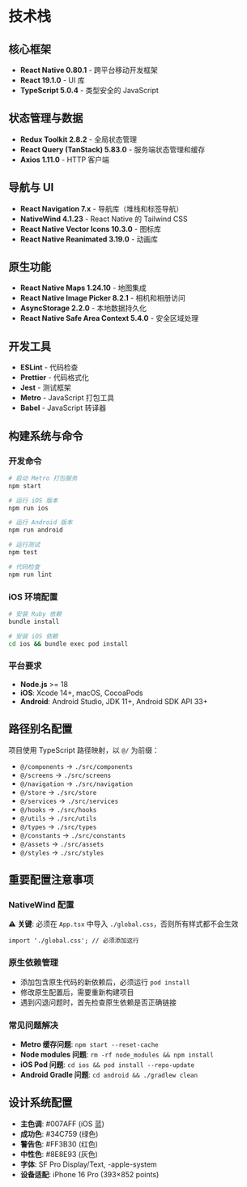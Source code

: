 # 技术栈

## 核心框架
- **React Native 0.80.1** - 跨平台移动开发框架
- **React 19.1.0** - UI 库
- **TypeScript 5.0.4** - 类型安全的 JavaScript

## 状态管理与数据
- **Redux Toolkit 2.8.2** - 全局状态管理
- **React Query (TanStack) 5.83.0** - 服务端状态管理和缓存
- **Axios 1.11.0** - HTTP 客户端

## 导航与 UI
- **React Navigation 7.x** - 导航库（堆栈和标签导航）
- **NativeWind 4.1.23** - React Native 的 Tailwind CSS
- **React Native Vector Icons 10.3.0** - 图标库
- **React Native Reanimated 3.19.0** - 动画库

## 原生功能
- **React Native Maps 1.24.10** - 地图集成
- **React Native Image Picker 8.2.1** - 相机和相册访问
- **AsyncStorage 2.2.0** - 本地数据持久化
- **React Native Safe Area Context 5.4.0** - 安全区域处理

## 开发工具
- **ESLint** - 代码检查
- **Prettier** - 代码格式化
- **Jest** - 测试框架
- **Metro** - JavaScript 打包工具
- **Babel** - JavaScript 转译器

## 构建系统与命令

### 开发命令
```bash
# 启动 Metro 打包服务
npm start

# 运行 iOS 版本
npm run ios

# 运行 Android 版本
npm run android

# 运行测试
npm test

# 代码检查
npm run lint
```

### iOS 环境配置
```bash
# 安装 Ruby 依赖
bundle install

# 安装 iOS 依赖
cd ios && bundle exec pod install
```

### 平台要求
- **Node.js** >= 18
- **iOS**: Xcode 14+, macOS, CocoaPods
- **Android**: Android Studio, JDK 11+, Android SDK API 33+

## 路径别名配置
项目使用 TypeScript 路径映射，以 `@/` 为前缀：
- `@/components` → `./src/components`
- `@/screens` → `./src/screens`
- `@/navigation` → `./src/navigation`
- `@/store` → `./src/store`
- `@/services` → `./src/services`
- `@/hooks` → `./src/hooks`
- `@/utils` → `./src/utils`
- `@/types` → `./src/types`
- `@/constants` → `./src/constants`
- `@/assets` → `./src/assets`
- `@/styles` → `./src/styles`

## 重要配置注意事项

### NativeWind 配置
⚠️ **关键**: 必须在 `App.tsx` 中导入 `./global.css`，否则所有样式都不会生效
```tsx
import './global.css'; // 必须添加这行
```

### 原生依赖管理
- 添加包含原生代码的新依赖后，必须运行 `pod install`
- 修改原生配置后，需要重新构建项目
- 遇到闪退问题时，首先检查原生依赖是否正确链接

### 常见问题解决
- **Metro 缓存问题**: `npm start --reset-cache`
- **Node modules 问题**: `rm -rf node_modules && npm install`
- **iOS Pod 问题**: `cd ios && pod install --repo-update`
- **Android Gradle 问题**: `cd android && ./gradlew clean`

## 设计系统配置
- **主色调**: #007AFF (iOS 蓝)
- **成功色**: #34C759 (绿色)
- **警告色**: #FF3B30 (红色)
- **中性色**: #8E8E93 (灰色)
- **字体**: SF Pro Display/Text, -apple-system
- **设备适配**: iPhone 16 Pro (393×852 points)